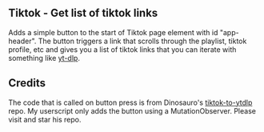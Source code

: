 ## Tiktok - Get list of tiktok links
Adds a simple button to the start of Tiktok page element with id "app-header". The button triggers a link that scrolls through the playlist, tiktok profile, etc and gives you a list of tiktok links that you can iterate with something like [yt-dlp](https://github.com/yt-dlp/).

## Credits
The code that is called on button press is from Dinosauro's [tiktok-to-ytdlp](https://github.com/Dinoosauro/tiktok-to-ytdlp) repo. My userscript only adds the button using a MutationObserver. Please visit and star his repo.